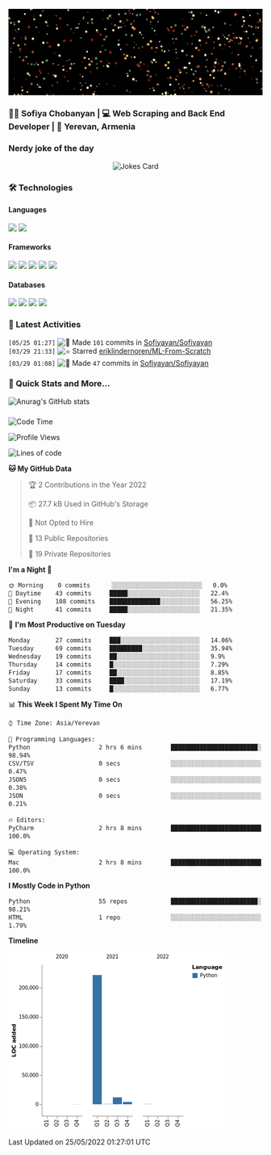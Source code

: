 <p align="center">
  <img src="images/github.gif" alt="Hello, I am Sofiya" />
</p>

<h3> 👩‍💻 Sofiya Chobanyan | 💻 Web Scraping and Back End Developer | 📍 Yerevan, Armenia </h3>


### Nerdy joke of the day

<p align="center">
<img src="https://readme-jokes.vercel.app/api?theme=tokyonight" alt="Jokes Card" />
</p>

### 🛠️ Technologies

#### Languages

<code><img height="30" src="https://img.shields.io/badge/python-3670A0?style=for-the-badge&logo=python&logoColor=ffdd54"></code>
<code><img height="30" src="https://img.shields.io/badge/c++-%2300599C.svg?style=for-the-badge&logo=c%2B%2B&logoColor=white"></code>

#### Frameworks

<code><img height="30" src="https://img.shields.io/badge/django-%23092E20.svg?style=for-the-badge&logo=django&logoColor=white"></code>
<code><img height="30" src="https://img.shields.io/badge/DJANGO-REST-ff1709?style=for-the-badge&logo=django&logoColor=white&color=ff1709&labelColor=gray"></code>
<code><img height="30" src="https://img.shields.io/badge/flask-%23000.svg?style=for-the-badge&logo=flask&logoColor=white"></code>
<code><img height="30" src="https://img.shields.io/badge/-Selenium-brightgreen"></code>
<code><img height="30" src="https://img.shields.io/badge/-Scrapy-green"></code>

#### Databases

<code><img height="30" src="https://img.shields.io/badge/postgres-%23316192.svg?style=for-the-badge&logo=postgresql&logoColor=white"></code>
<code><img height="30" src="https://img.shields.io/badge/sqlite-%2307405e.svg?style=for-the-badge&logo=sqlite&logoColor=white"></code>
<code><img height="30" src="https://img.shields.io/badge/MongoDB-%234ea94b.svg?style=for-the-badge&logo=mongodb&logoColor=white"></code>
<code><img height="30" src="https://img.shields.io/badge/redis-%23DD0031.svg?style=for-the-badge&logo=redis&logoColor=white"></code>


### 💫 Latest Activities

<!--START_SECTION:activity-->
`[05/25 01:27]` <img alt="📝" src="https://github.com/cheesits456/github-activity-readme/raw/master/icons/commit.png" align="top" height="18"> Made `101` commits in [Sofiyayan/Sofiyayan](https://github.com/Sofiyayan/Sofiyayan)  
`[03/29 21:33]` <img alt="⭐" src="https://github.com/cheesits456/github-activity-readme/raw/master/icons/star.png" align="top" height="18"> Starred [eriklindernoren/ML-From-Scratch](https://github.com/eriklindernoren/ML-From-Scratch)  
`[03/29 01:08]` <img alt="📝" src="https://github.com/cheesits456/github-activity-readme/raw/master/icons/commit.png" align="top" height="18"> Made `47` commits in [Sofiyayan/Sofiyayan](https://github.com/Sofiyayan/Sofiyayan)  

</details>
<!--END_SECTION:activity-->


### 🚀 Quick Stats and More...

![Anurag's GitHub stats](https://github-readme-stats.vercel.app/api?username=Sofiyayan&show_icons=true&theme=tokyonight)


### 
<!--START_SECTION:waka-->
![Code Time](http://img.shields.io/badge/Code%20Time-0%20secs-blue)

![Profile Views](http://img.shields.io/badge/Profile%20Views-0-blue)

![Lines of code](https://img.shields.io/badge/From%20Hello%20World%20I%27ve%20Written-238%20Thousand%20lines%20of%20code-blue)

**🐱 My GitHub Data** 

> 🏆 2 Contributions in the Year 2022
 > 
> 📦 27.7 kB Used in GitHub's Storage 
 > 
> 🚫 Not Opted to Hire
 > 
> 📜 13 Public Repositories 
 > 
> 🔑 19 Private Repositories  
 > 
**I'm a Night 🦉** 

```text
🌞 Morning    0 commits      ░░░░░░░░░░░░░░░░░░░░░░░░░   0.0% 
🌆 Daytime    43 commits     █████░░░░░░░░░░░░░░░░░░░░   22.4% 
🌃 Evening    108 commits    ██████████████░░░░░░░░░░░   56.25% 
🌙 Night      41 commits     █████░░░░░░░░░░░░░░░░░░░░   21.35%

```
📅 **I'm Most Productive on Tuesday** 

```text
Monday       27 commits     ███░░░░░░░░░░░░░░░░░░░░░░   14.06% 
Tuesday      69 commits     █████████░░░░░░░░░░░░░░░░   35.94% 
Wednesday    19 commits     ██░░░░░░░░░░░░░░░░░░░░░░░   9.9% 
Thursday     14 commits     █░░░░░░░░░░░░░░░░░░░░░░░░   7.29% 
Friday       17 commits     ██░░░░░░░░░░░░░░░░░░░░░░░   8.85% 
Saturday     33 commits     ████░░░░░░░░░░░░░░░░░░░░░   17.19% 
Sunday       13 commits     █░░░░░░░░░░░░░░░░░░░░░░░░   6.77%

```


📊 **This Week I Spent My Time On** 

```text
⌚︎ Time Zone: Asia/Yerevan

💬 Programming Languages: 
Python                   2 hrs 6 mins        ████████████████████████░   98.94% 
CSV/TSV                  0 secs              ░░░░░░░░░░░░░░░░░░░░░░░░░   0.47% 
JSON5                    0 secs              ░░░░░░░░░░░░░░░░░░░░░░░░░   0.38% 
JSON                     0 secs              ░░░░░░░░░░░░░░░░░░░░░░░░░   0.21%

🔥 Editors: 
PyCharm                  2 hrs 8 mins        █████████████████████████   100.0%

💻 Operating System: 
Mac                      2 hrs 8 mins        █████████████████████████   100.0%

```

**I Mostly Code in Python** 

```text
Python                   55 repos            ████████████████████████░   98.21% 
HTML                     1 repo              ░░░░░░░░░░░░░░░░░░░░░░░░░   1.79%

```


**Timeline**

![Chart not found](https://raw.githubusercontent.com/Sofiyayan/Sofiyayan/master/charts/bar_graph.png) 


 Last Updated on 25/05/2022 01:27:01 UTC
<!--END_SECTION:waka-->


<!--
**Sofiyayan/Sofiyayan** is a ✨ _special_ ✨ repository because its `README.md` (this file) appears on your GitHub profile.

Here are some ideas to get you started:

- 🔭 I’m currently working on ...
- 🌱 I’m currently learning ...
- 👯 I’m looking to collaborate on ...
- 🤔 I’m looking for help with ...
- 💬 Ask me about ...
- 📫 How to reach me: ...
- 😄 Pronouns: ...
- ⚡ Fun fact: ...
-->
